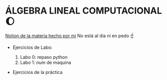 # ÁLGEBRA LINEAL COMPUTACIONAL :waxing_gibbous_moon:
[Notion de la materia hecho por mi](https://www.notion.so/Algebra-Lineal-Computacional-1ab0df7d0fc1803dad2cfe22368f2022)
No está al día ni en pedo :point_up:
* Ejercicios de Labo:
  1. Labo 0: repaso python
  2. Labo 1: num de maquina
     
* Ejercicios de la práctica
